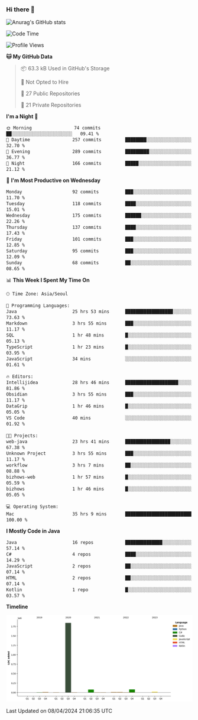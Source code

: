 ### Hi there 👋

![Anurag's GitHub stats](https://github-readme-stats.vercel.app/api?username=pllap&show_icons=true&theme=github_dark)

<!--START_SECTION:waka-->
![Code Time](http://img.shields.io/badge/Code%20Time-988%20hrs%2026%20mins-blue)

![Profile Views](http://img.shields.io/badge/Profile%20Views-0-blue)

**🐱 My GitHub Data** 

> 📦 63.3 kB Used in GitHub's Storage 
 > 
> 🚫 Not Opted to Hire
 > 
> 📜 27 Public Repositories 
 > 
> 🔑 21 Private Repositories 
 > 
**I'm a Night 🦉** 

```text
🌞 Morning                74 commits          ██░░░░░░░░░░░░░░░░░░░░░░░   09.41 % 
🌆 Daytime                257 commits         ████████░░░░░░░░░░░░░░░░░   32.70 % 
🌃 Evening                289 commits         █████████░░░░░░░░░░░░░░░░   36.77 % 
🌙 Night                  166 commits         █████░░░░░░░░░░░░░░░░░░░░   21.12 % 
```
📅 **I'm Most Productive on Wednesday** 

```text
Monday                   92 commits          ███░░░░░░░░░░░░░░░░░░░░░░   11.70 % 
Tuesday                  118 commits         ████░░░░░░░░░░░░░░░░░░░░░   15.01 % 
Wednesday                175 commits         ██████░░░░░░░░░░░░░░░░░░░   22.26 % 
Thursday                 137 commits         ████░░░░░░░░░░░░░░░░░░░░░   17.43 % 
Friday                   101 commits         ███░░░░░░░░░░░░░░░░░░░░░░   12.85 % 
Saturday                 95 commits          ███░░░░░░░░░░░░░░░░░░░░░░   12.09 % 
Sunday                   68 commits          ██░░░░░░░░░░░░░░░░░░░░░░░   08.65 % 
```


📊 **This Week I Spent My Time On** 

```text
🕑︎ Time Zone: Asia/Seoul

💬 Programming Languages: 
Java                     25 hrs 53 mins      ██████████████████░░░░░░░   73.63 % 
Markdown                 3 hrs 55 mins       ███░░░░░░░░░░░░░░░░░░░░░░   11.17 % 
SQL                      1 hr 48 mins        █░░░░░░░░░░░░░░░░░░░░░░░░   05.13 % 
TypeScript               1 hr 23 mins        █░░░░░░░░░░░░░░░░░░░░░░░░   03.95 % 
JavaScript               34 mins             ░░░░░░░░░░░░░░░░░░░░░░░░░   01.61 % 

🔥 Editors: 
Intellijidea             28 hrs 46 mins      ████████████████████░░░░░   81.86 % 
Obsidian                 3 hrs 55 mins       ███░░░░░░░░░░░░░░░░░░░░░░   11.17 % 
DataGrip                 1 hr 46 mins        █░░░░░░░░░░░░░░░░░░░░░░░░   05.05 % 
VS Code                  40 mins             ░░░░░░░░░░░░░░░░░░░░░░░░░   01.92 % 

🐱‍💻 Projects: 
web-java                 23 hrs 41 mins      █████████████████░░░░░░░░   67.38 % 
Unknown Project          3 hrs 55 mins       ███░░░░░░░░░░░░░░░░░░░░░░   11.17 % 
workflow                 3 hrs 7 mins        ██░░░░░░░░░░░░░░░░░░░░░░░   08.88 % 
bizhows-web              1 hr 57 mins        █░░░░░░░░░░░░░░░░░░░░░░░░   05.59 % 
bizhows                  1 hr 46 mins        █░░░░░░░░░░░░░░░░░░░░░░░░   05.05 % 

💻 Operating System: 
Mac                      35 hrs 9 mins       █████████████████████████   100.00 % 
```

**I Mostly Code in Java** 

```text
Java                     16 repos            ██████████████░░░░░░░░░░░   57.14 % 
C#                       4 repos             ████░░░░░░░░░░░░░░░░░░░░░   14.29 % 
JavaScript               2 repos             ██░░░░░░░░░░░░░░░░░░░░░░░   07.14 % 
HTML                     2 repos             ██░░░░░░░░░░░░░░░░░░░░░░░   07.14 % 
Kotlin                   1 repo              █░░░░░░░░░░░░░░░░░░░░░░░░   03.57 % 
```



**Timeline**

![Lines of Code chart](https://raw.githubusercontent.com/pllap/pllap/main/assets/bar_graph.png)


 Last Updated on 08/04/2024 21:06:35 UTC
<!--END_SECTION:waka-->


<!--
**pllap/pllap** is a ✨ _special_ ✨ repository because its `README.md` (this file) appears on your GitHub profile.

Here are some ideas to get you started:

- 🔭 I’m currently working on ...
- 🌱 I’m currently learning ...
- 👯 I’m looking to collaborate on ...
- 🤔 I’m looking for help with ...
- 💬 Ask me about ...
- 📫 How to reach me: ...
- 😄 Pronouns: ...
- ⚡ Fun fact: ...
-->
